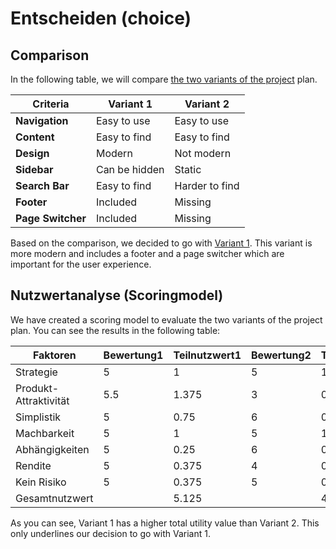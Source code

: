 <show-structure depth="2"/>

# Entscheiden (choice)

## Comparison

In the following table, we will compare [the two variants of the project](planen-plan.md#variants) plan.

| Criteria          | Variant 1     | Variant 2      |
|-------------------|---------------|----------------|
| **Navigation**    | Easy to use   | Easy to use    |
| **Content**       | Easy to find  | Easy to find   |
| **Design**        | Modern        | Not modern     |
| **Sidebar**       | Can be hidden | Static         |
| **Search Bar**    | Easy to find  | Harder to find |
| **Footer**        | Included      | Missing        |
| **Page Switcher** | Included      | Missing        |

Based on the comparison, we decided to go with [Variant 1](planen-plan.md#variant-1). This variant is more modern and
includes a footer and a page switcher which are important for the user experience.

## Nutzwertanalyse (Scoringmodel)

We have created a scoring model to evaluate the two variants of the project plan. You can see the results in the
following table:

| Faktoren               | Bewertung1 | Teilnutzwert1 | Bewertung2 | Teilnutzwert2 | Gewichtigung |
|------------------------|------------|---------------|------------|---------------|--------------|
| Strategie              | 5          | 1             | 5          | 1             | 0.2          |
| Produkt- Attraktivität | 5.5        | 1.375         | 3          | 0.75          | 0.25         |
| Simplistik             | 5          | 0.75          | 6          | 0.9           | 0.15         |
| Machbarkeit            | 5          | 1             | 5          | 1             | 0.2          |
| Abhängigkeiten         | 5          | 0.25          | 6          | 0.3           | 0.05         |
| Rendite                | 5          | 0.375         | 4          | 0.3           | 0.075        |
| Kein Risiko            | 5          | 0.375         | 5          | 0.375         | 0.075        |
| Gesamtnutzwert         |            | 5.125         |            | 4.625         | 1            |

As you can see, Variant 1 has a higher total utility value than Variant 2. This only underlines our decision to go with
Variant 1.
